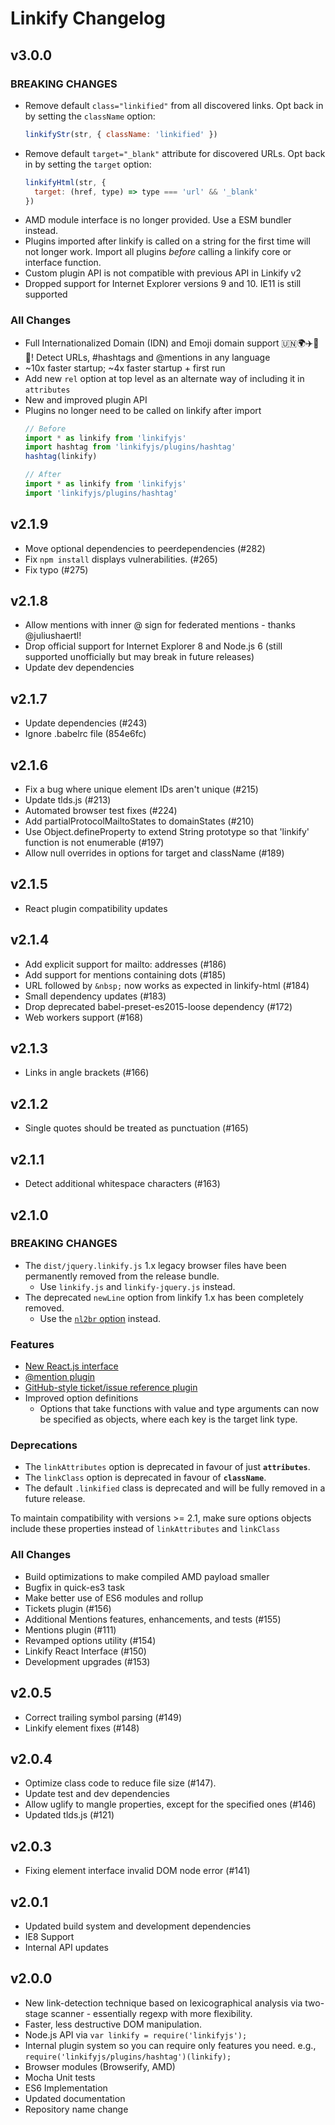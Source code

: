 # Linkify Changelog

## v3.0.0

### BREAKING CHANGES
* Remove default `class="linkified"` from all discovered links. Opt back in by setting the `className` option:
  ```jsx
  linkifyStr(str, { className: 'linkified' })
  ```
* Remove default `target="_blank"` attribute for discovered URLs. Opt back in by setting the `target` option:
  ```js
  linkifyHtml(str, {
    target: (href, type) => type === 'url' && '_blank'
  })
  ```
* AMD module interface is no longer provided. Use a ESM bundler instead.
* Plugins imported after linkify is called on a string for the first time will not longer work. Import all plugins _before_ calling a linkify core or interface function.
* Custom plugin API is not compatible with previous API in Linkify v2
* Dropped support for Internet Explorer versions 9 and 10. IE11 is still supported

### All Changes
* Full Internationalized Domain (IDN) and Emoji domain support 🇺🇳🌍✈️🎉💃! Detect URLs, #hashtags and @mentions in any language
* ~10x faster startup; ~4x faster startup + first run
* Add new `rel` option at top level as an alternate way of including it in `attributes`
* New and improved plugin API
* Plugins no longer need to be called on linkify after import
  ```js
  // Before
  import * as linkify from 'linkifyjs'
  import hashtag from 'linkifyjs/plugins/hashtag'
  hashtag(linkify)

  // After
  import * as linkify from 'linkifyjs'
  import 'linkifyjs/plugins/hashtag'
  ```


## v2.1.9

* Move optional dependencies to peerdependencies (#282)
* Fix `npm install` displays vulnerabilities. (#265)
* Fix typo (#275)

## v2.1.8

* Allow mentions with inner @ sign for federated mentions - thanks @juliushaertl!
* Drop official support for Internet Explorer 8 and Node.js 6 (still supported unofficially but may break in future releases)
* Update dev dependencies

## v2.1.7

* Update dependencies (#243)
* Ignore .babelrc file (854e6fc)

## v2.1.6

* Fix a bug where unique element IDs aren't unique (#215)
* Update tlds.js (#213)
* Automated browser test fixes (#224)
* Add partialProtocolMailtoStates to domainStates (#210)
* Use Object.defineProperty to extend String prototype so that 'linkify' function is not enumerable (#197)
* Allow null overrides in options for target and className (#189)

## v2.1.5

* React plugin compatibility updates

## v2.1.4

* Add explicit support for mailto: addresses (#186)
* Add support for mentions containing dots (#185)
* URL followed by `&nbsp;` now works as expected in linkify-html (#184)
* Small dependency updates (#183)
* Drop deprecated babel-preset-es2015-loose dependency (#172)
* Web workers support (#168)

## v2.1.3

* Links in angle brackets (#166)

## v2.1.2

* Single quotes should be treated as punctuation (#165)

## v2.1.1

* Detect additional whitespace characters (#163)

## v2.1.0

### BREAKING CHANGES

* The `dist/jquery.linkify.js` 1.x legacy browser files have been permanently
removed from the release bundle.
  * Use `linkify.js` and `linkify-jquery.js` instead.
* The deprecated `newLine` option from linkify 1.x has been completely removed.
  * Use the [`nl2br` option](http://soapbox.github.io/linkifyjs/docs/options.html#nl2br) instead.

### Features

* [New React.js interface](http://soapbox.github.io/linkifyjs/docs/linkify-react.html)
* [@mention plugin](http://soapbox.github.io/linkifyjs/docs/plugin-mention.html)
* [GitHub-style ticket/issue reference plugin](http://soapbox.github.io/linkifyjs/docs/plugin-ticket.html)
* Improved option definitions
  * Options that take functions with value and type arguments can now be
    specified as objects, where each key is the target link type.

### Deprecations

* The `linkAttributes` option is deprecated in favour of just **`attributes`**.
* The `linkClass` option is deprecated in favour of **`className`**.
* The default `.linkified` class is deprecated and will be fully removed
in a future release.

To maintain compatibility with versions >= 2.1, make sure options objects
include these properties instead of `linkAttributes` and `linkClass`

### All Changes

* Build optimizations to make compiled AMD payload smaller
* Bugfix in quick-es3 task
* Make better use of ES6 modules and rollup
* Tickets plugin (#156)
* Additional Mentions features, enhancements, and tests (#155)
* Mentions plugin (#111)
* Revamped options utility (#154)
* Linkify React Interface (#150)
* Development upgrades (#153)

## v2.0.5

* Correct trailing symbol parsing (#149)
* Linkify element fixes (#148)

## v2.0.4

* Optimize class code to reduce file size (#147).
* Update test and dev dependencies
* Allow uglify to mangle properties, except for the specified ones (#146)
* Updated tlds.js (#121)

## v2.0.3

* Fixing element interface invalid DOM node error (#141)

## v2.0.1

* Updated build system and development dependencies
* IE8 Support
* Internal API updates

## v2.0.0

* New link-detection technique based on lexicographical analysis via two-stage scanner - essentially regexp with more flexibility.
* Faster, less destructive DOM manipulation.
* Node.js API via `var linkify = require('linkifyjs');`
* Internal plugin system so you can require only features you need. e.g., `require('linkifyjs/plugins/hashtag')(linkify);`
* Browser modules (Browserify, AMD)
* Mocha Unit tests
* ES6 Implementation
* Updated documentation
* Repository name change
